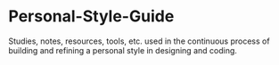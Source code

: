 # Personal-Style-Guide
Studies, notes, resources, tools, etc. used in the continuous process of building and refining a personal style in designing and coding.
